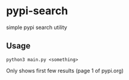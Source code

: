 # pypi-search
simple pypi search utility

## Usage

```
python3 main.py <something>
```

Only shows first few results (page 1 of pypi.org)
